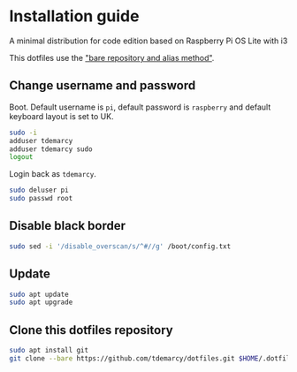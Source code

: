 # Installation guide
A minimal distribution for code edition based on Raspberry Pi OS Lite with i3

This dotfiles use the ["bare repository and alias method"](https://wiki.archlinux.org/index.php/Dotfiles).

## Change username and password
Boot. Default username is `pi`, default password is `raspberry` and default keyboard layout is set to UK.

```sh
sudo -i
adduser tdemarcy
adduser tdemarcy sudo
logout
```
Login back as `tdemarcy`.

```sh
sudo deluser pi
sudo passwd root
```

## Disable black border
```sh
sudo sed -i '/disable_overscan/s/^#//g' /boot/config.txt
```

## Update
```sh
sudo apt update
sudo apt upgrade
```

## Clone this dotfiles repository
```sh
sudo apt install git
git clone --bare https://github.com/tdemarcy/dotfiles.git $HOME/.dotfiles
```
